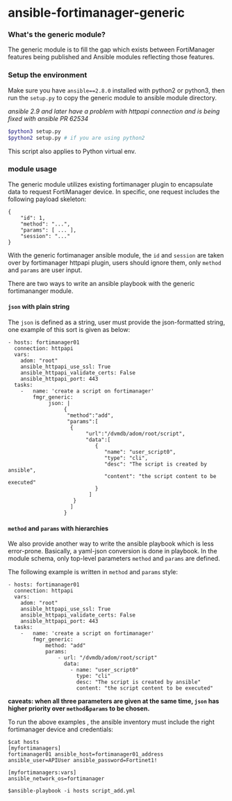 # ansible-fortimanager-generic

### What's the generic module?

The generic module is to fill the gap which exists between FortiManager features being published and Ansible modules reflecting those features.

### Setup the environment 
Make sure you have `ansible==2.8.0` installed with python2 or python3, then run the `setup.py` to copy the generic module to ansible module directory.

*ansible 2.9 and later have a problem with httpapi connection and is being fixed with ansible PR 62534*
```sh
$python3 setup.py 
$python2 setup.py # if you are using python2
```
This script also applies to Python virtual env.
### module usage

The generic module utilizes existing fortimanager plugin to encapsulate data to request FortiManager device. In specific, one request includes the following payload skeleton:

```
{
    "id": 1,
    "method": "...",
    "params": [ ... ],
    "session": "..."
}
```
With the generic fortimanager ansible module, the `id` and `session` are taken over by fortimanager httpapi plugin, users should ignore them, only `method` and `params` are user input. 

There are two ways to write an ansible playbook with the generic fortimananger module.

#### `json` with plain string

The `json` is defined as a string, user must provide the json-formatted string, one example of this sort is given as below: 
```
- hosts: fortimanager01
  connection: httpapi
  vars:
    adom: "root"
    ansible_httpapi_use_ssl: True
    ansible_httpapi_validate_certs: False
    ansible_httpapi_port: 443
  tasks:
    -   name: 'create a script on fortimanager'
        fmgr_generic:
             json: |
                  {
                   "method":"add",
                   "params":[
                    {
                         "url":"/dvmdb/adom/root/script",
                         "data":[
                            {
                               "name": "user_script0",
                               "type": "cli",
                               "desc": "The script is created by ansible",
                               "content": "the script content to be executed"
                            }
                          ]
                     }
                    ]
                  }
```

#### `method` and `params` with hierarchies
We also provide another way to write the ansible playbook which is less error-prone. Basically, a yaml-json conversion is done in playbook. In the module schema, only top-level parameters `method` and `params` are defined. 

The following example is written in `method` and `params` style:
```
- hosts: fortimanager01
  connection: httpapi
  vars:
    adom: "root"
    ansible_httpapi_use_ssl: True
    ansible_httpapi_validate_certs: False
    ansible_httpapi_port: 443
  tasks:
    -   name: 'create a script on fortimanager'
        fmgr_generic:
            method: "add"
            params:
                - url: "/dvmdb/adom/root/script"
                  data:
                    - name: "user_script0"
                      type: "cli"
                      desc: "The script is created by ansible"
                      content: "the script content to be executed"
```


__caveats: when all three parameters are given at the same time, `json` has higher priority over `method`&`params` to be chosen.__ 

To run the above examples , the ansible inventory must include the right fortimanager device and credentials:
```
$cat hosts
[myfortimanagers]
fortimanager01 ansible_host=fortimanager01_address ansible_user=APIUser ansible_password=Fortinet1!

[myfortimanagers:vars]
ansible_network_os=fortimanager

$ansible-playbook -i hosts script_add.yml
```
